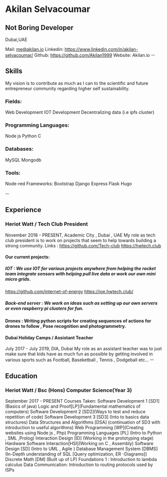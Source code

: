 
# Akilan Selvacoumar
## Not Boring Developer
Dubai,UAE

Mail: me@akilan.io
Linkedin: https://www.linkedin.com/in/akilan-selvacoumar/
Github: https://github.com/Akilan1999
Website: Akilan.io
ㅡ
## Skills

My vision is to contribute as much as I can to the scientific and future entrepreneur community regarding higher self sustainability.

### Fields:
Web Development 
IOT Development
Decentralizing data (i.e ipfs cluster)

### Programming Languages:
Node js
Python
C

### Databases:
MySQL
Mongodb

### Tools:
Node-red
Frameworks:
Bootstrap 
Django 
Express 
Flask
Hugo



ㅡ
## Experience

### Heriot Watt / Tech Club President 
November 2018 - PRESENT,  Academic City , Dubai , UAE
My role as tech club president is to work on projects that seem to help towards building a strong community.
Links : 
https://github.com/Tech-club
https://hwtech.club

#### Our current projects:
##### IOT : We use IOT for various projects anywhere from helping the rocket team integrate sensors with helping pull live data or work our own mini micro grids. 
https://github.com/internet-of-energy
https://ioe.hwtech.club/

##### Back-end server : We work on ideas such as setting up our own servers  or even raspberry pi clusters for fun.   

#### Drones : Writing python scripts for creating sequences of actions for drones to follow , Pose recognition and photogrammetry.

#### Dubai Holiday Camps / Assistant Teacher 
July  2017 - July  2019,  DIA, Dubai
My role as an assistant teacher was to just make sure that kids have as much fun as possible by getting involved in various sports such as Football, Baseketball , Tennis , Dodgeball etc...
ㅡ
## Education

### Heriot Watt / Bsc (Hons) Computer Science(Year 3)
September 2017 - PRESENT
Courses Taken:
Software Development 1 [SD1](Basics of java)
Logic and Proof[LP](Fundamental mathematics of computers)
Software Development 2 [SD2](Ways to test and reduce repetition of code)
Software Development 3 [SD3] (Into to basics data structures)
Data Structures and Algorithms [DSA] (continuation of SD3 with introduction to useful algorithms)
Web Programming [WP](Creating websites using Node js , Php)
Programming Languages [PL] (Intro to Python , SML ,Prolog)
Interaction Design [ID] (Working in the prototyping stage)
Hardware Software Interaction[HSI](Working on C , Assembly)
Software Design [SD] (Intro to UML , Agile )
Database Management System [DBMS] (In-Depth understanding of SQL [Query optimization, ER -Diagrams])
Discrete Math [DM] (Built up of LP)
Foundations 1 : Introduction to lambda calculus 
Data Communication: Introduction to routing protocols used by ISPs








